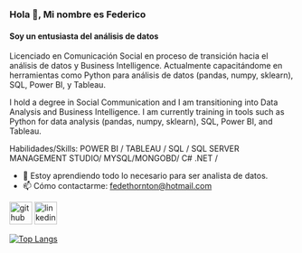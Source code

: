 ### Hola 👋, Mi nombre es Federico
#### Soy un entusiasta del análisis de datos
Licenciado en Comunicación Social en proceso de transición hacia el análisis de datos y Business Intelligence. Actualmente capacitándome en herramientas como Python para análisis de datos (pandas, numpy, sklearn), SQL, Power BI, y Tableau. 

I hold a degree in Social Communication and I am transitioning into Data Analysis and Business Intelligence. I am currently training in tools such as Python for data analysis (pandas, numpy, sklearn), SQL, Power BI, and Tableau.

Habilidades/Skills: POWER BI / TABLEAU / SQL / SQL SERVER MANAGEMENT STUDIO/ MYSQL/MONGOBD/ C# .NET / 

- 🌱 Estoy aprendiendo todo lo necesario para ser analista de datos. 
- 📫 Cómo contactarme: fedethornton@hotmail.com 


[<img src='https://cdn.jsdelivr.net/npm/simple-icons@3.0.1/icons/github.svg' alt='github' height='40'>](https://github.com/FedericoThornton)  [<img src='https://cdn.jsdelivr.net/npm/simple-icons@3.0.1/icons/linkedin.svg' alt='linkedin' height='40'>](https://www.linkedin.com/in/https://www.linkedin.com/in/federico-thornton-3134a016//)  

[![Top Langs](https://github-readme-stats.vercel.app/api/top-langs/?username=FedericoThornton)](https://github.com/anuraghazra/github-readme-stats)




